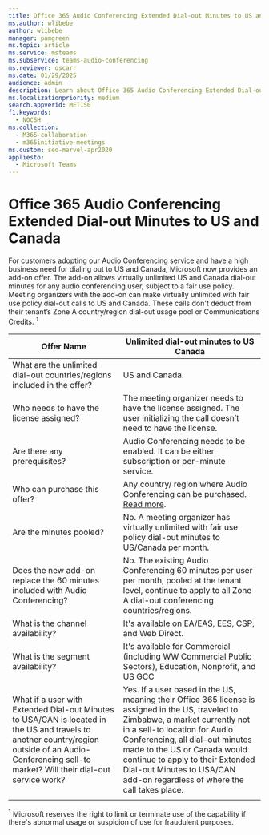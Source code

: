 ```yaml
---
title: Office 365 Audio Conferencing Extended Dial-out Minutes to US and Canada
ms.author: wlibebe
author: wlibebe
manager: pamgreen
ms.topic: article
ms.service: msteams
ms.subservice: teams-audio-conferencing
ms.reviewer: oscarr
ms.date: 01/29/2025
audience: admin
description: Learn about Office 365 Audio Conferencing Extended Dial-out Minutes to US and Canada.
ms.localizationpriority: medium
search.appverid: MET150
f1.keywords:
  - NOCSH
ms.collection: 
  - M365-collaboration
  - m365initiative-meetings
ms.custom: seo-marvel-apr2020
appliesto: 
  - Microsoft Teams
---
```


# Office 365 Audio Conferencing Extended Dial-out Minutes to US and Canada

For customers adopting our Audio Conferencing service and have a high business need for dialing out to US and Canada, Microsoft now provides an add-on offer. The add-on allows virtually unlimited US and Canada dial-out minutes for any audio conferencing user, subject to a fair use policy. Meeting organizers with the add-on can make virtually unlimited with fair use policy dial-out calls to US and Canada. These calls don't deduct from their tenant’s Zone A country/region dial-out usage pool or Communications Credits. <sup>1</sup>

|Offer Name | Unlimited dial-out minutes to US Canada |
|-----|------|
| What are the unlimited dial-out countries/regions included in the offer?| US and Canada.|
| Who needs to have the license assigned? | The meeting organizer needs to have the license assigned. The user initializing the call doesn’t need to have the license. |
| Are there any prerequisites? | Audio Conferencing needs to be enabled. It can be either subscription or per-minute service.|
| Who can purchase this offer? | Any country/ region where Audio Conferencing can be purchased. [Read more](country-and-region-availability-for-audio-conferencing-and-calling-plans/country-and-region-availability-for-audio-conferencing-and-calling-plans.md).|
| Are the minutes pooled?  |No. A meeting organizer has virtually unlimited with fair use policy dial-out minutes to US/Canada per month. |
| Does the new add-on replace the 60 minutes included with Audio Conferencing? | No. The existing Audio Conferencing 60 minutes per user per month, pooled at the tenant level, continue to apply to all Zone A dial-out conferencing countries/regions.|
| What is the channel availability?  | It's available on EA/EAS, EES, CSP, and Web Direct.  |
| What is the segment availability? | It's available for Commercial (including WW Commercial Public Sectors), Education, Nonprofit, and US GCC |
| What if a user with Extended Dial-out Minutes to USA/CAN is located in the US and travels to another country/region outside of an Audio-Conferencing sell-to market? Will their dial-out service work? | Yes. If a user based in the US, meaning their Office 365 license is assigned in the US, traveled to Zimbabwe, a market currently not in a sell-to location for Audio Conferencing, all dial-out minutes made to the US or Canada would continue to apply to their Extended Dial-out Minutes to USA/CAN add-on regardless of where the call takes place. |
|||

<sup>1</sup> Microsoft reserves the right to limit or terminate use of the capability if there's abnormal usage or suspicion of use for fraudulent purposes.
